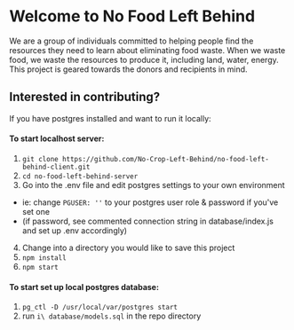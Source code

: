 # Welcome to No Food Left Behind

We are a group of individuals committed to helping people find the resources they need
to learn about eliminating food waste. When we waste food, we waste the resources to 
produce it, including land, water, energy. This project is geared towards the donors
and recipients in mind.

## Interested in contributing?

If you have postgres installed and want to run it locally:
#### To start localhost server:
1. `git clone https://github.com/No-Crop-Left-Behind/no-food-left-behind-client.git`
2. `cd no-food-left-behind-server`
3. Go into the .env file and edit postgres settings to your own environment
- ie: change `PGUSER: ''` to your postgres user role & password if you've set one
- (if password, see commented connection string in database/index.js and set up .env accordingly)
4. Change into a directory you would like to save this project
5. `npm install`
6. `npm start`

#### To start set up local postgres database:
1. `pg_ctl -D /usr/local/var/postgres start`
2. run `i\ database/models.sql` in the repo directory
